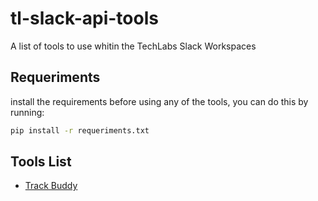 # tl-slack-api-tools
A list of tools to use whitin the TechLabs Slack Workspaces

## Requeriments

install the requirements before using any of the tools, you can do this by running:
```bash
pip install -r requeriments.txt
```

## Tools List
- [Track Buddy](./track-buddy/)